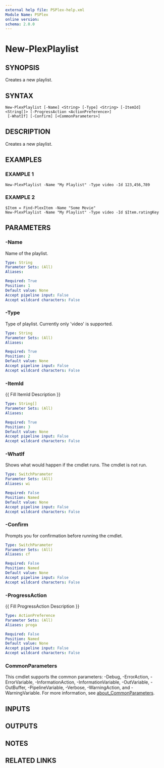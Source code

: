 ```yaml
---
external help file: PSPlex-help.xml
Module Name: PSPlex
online version:
schema: 2.0.0
---
```


# New-PlexPlaylist

## SYNOPSIS
Creates a new playlist.

## SYNTAX

```
New-PlexPlaylist [-Name] <String> [-Type] <String> [-ItemId] <String[]> [-ProgressAction <ActionPreference>]
 [-WhatIf] [-Confirm] [<CommonParameters>]
```

## DESCRIPTION
Creates a new playlist.

## EXAMPLES

### EXAMPLE 1
```
New-PlexPlaylist -Name "My Playlist" -Type video -Id 123,456,789
```

### EXAMPLE 2
```
$Item = Find-PlexItem -Name "Some Movie"
New-PlexPlaylist -Name "My Playlist" -Type video -Id $Item.ratingKey
```

## PARAMETERS

### -Name
Name of the playlist.

```yaml
Type: String
Parameter Sets: (All)
Aliases:

Required: True
Position: 1
Default value: None
Accept pipeline input: False
Accept wildcard characters: False
```

### -Type
Type of playlist.
Currently only 'video' is supported.

```yaml
Type: String
Parameter Sets: (All)
Aliases:

Required: True
Position: 2
Default value: None
Accept pipeline input: False
Accept wildcard characters: False
```

### -ItemId
{{ Fill ItemId Description }}

```yaml
Type: String[]
Parameter Sets: (All)
Aliases:

Required: True
Position: 3
Default value: None
Accept pipeline input: False
Accept wildcard characters: False
```

### -WhatIf
Shows what would happen if the cmdlet runs.
The cmdlet is not run.

```yaml
Type: SwitchParameter
Parameter Sets: (All)
Aliases: wi

Required: False
Position: Named
Default value: None
Accept pipeline input: False
Accept wildcard characters: False
```

### -Confirm
Prompts you for confirmation before running the cmdlet.

```yaml
Type: SwitchParameter
Parameter Sets: (All)
Aliases: cf

Required: False
Position: Named
Default value: None
Accept pipeline input: False
Accept wildcard characters: False
```

### -ProgressAction
{{ Fill ProgressAction Description }}

```yaml
Type: ActionPreference
Parameter Sets: (All)
Aliases: proga

Required: False
Position: Named
Default value: None
Accept pipeline input: False
Accept wildcard characters: False
```

### CommonParameters
This cmdlet supports the common parameters: -Debug, -ErrorAction, -ErrorVariable, -InformationAction, -InformationVariable, -OutVariable, -OutBuffer, -PipelineVariable, -Verbose, -WarningAction, and -WarningVariable. For more information, see [about_CommonParameters](http://go.microsoft.com/fwlink/?LinkID=113216).

## INPUTS

## OUTPUTS

## NOTES

## RELATED LINKS
